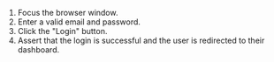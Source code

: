 1. Focus the browser window.
2. Enter a valid email and password.
3. Click the "Login" button.
4. Assert that the login is successful and the user is redirected to their dashboard.